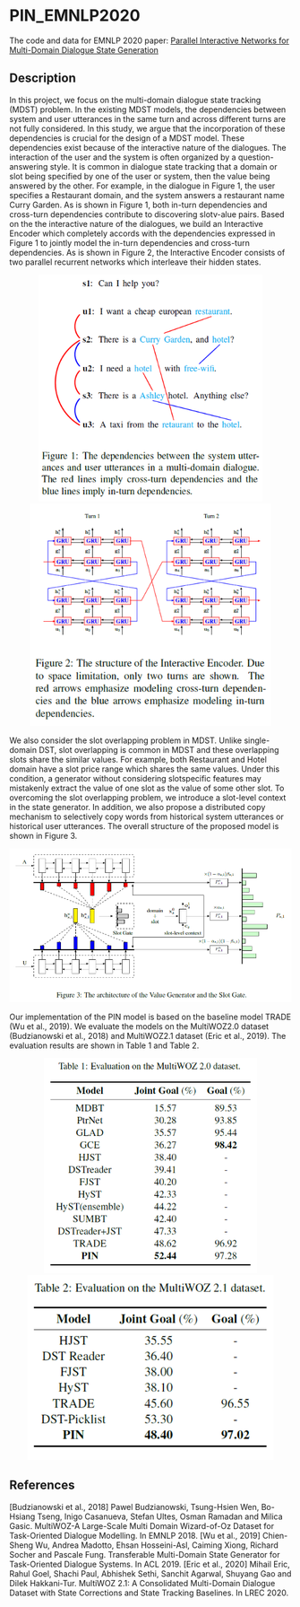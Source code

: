# PIN_EMNLP2020
The code and data for EMNLP 2020 paper: [Parallel Interactive Networks for Multi-Domain Dialogue State Generation](https://arxiv.org/pdf/2009.07616.pdf)

## Description
In this project, we focus on the multi-domain dialogue state tracking (MDST) problem. In the existing MDST models, the dependencies between system and user utterances in the same turn and across different turns are not fully considered. In this study, we argue that the incorporation of these dependencies is crucial for the design of a MDST model. These dependencies exist because of the interactive nature of the dialogues. The interaction of the user and the system is often organized by a question-answering style. It is common in dialogue state tracking that a domain or slot being specified by one of the user or system, then the value being answered by the other. For example, in the dialogue in Figure 1, the user specifies a Restaurant domain, and the system answers a restaurant name Curry Garden. As is shown in Figure 1, both in-turn dependencies and cross-turn dependencies contribute to discovering slotv-alue pairs. Based on the the interactive nature of the dialogues, we build an Interactive Encoder which completely accords with the dependencies expressed in Figure 1 to jointly model the in-turn dependencies and cross-turn dependencies. As is shown in Figure 2, the Interactive Encoder consists of two parallel recurrent networks which interleave their hidden states.

<p align="center">
  <img src="./fig/dep.png" width="400"/> <img src="./fig/interact.png" width="430"/>
</p>

We also consider the slot overlapping problem in MDST. Unlike single-domain DST, slot overlapping is common in MDST and these overlapping slots share the similar values. For example, both Restaurant and Hotel domain have a slot price range which shares the same values. Under this condition, a generator without considering slotspecific features may mistakenly extract the value of one slot as the value of some other slot. To overcoming the slot overlapping problem, we introduce a slot-level context in the state generator. In addition, we also propose a distributed copy mechanism to selectively copy words from historical system utterances or historical user utterances. The overall structure of the proposed model is shown in Figure 3.

<p align="center">
  <img src="./fig/overall.png" width="700" />
</p>

Our implementation of the PIN model is based on the baseline model TRADE (Wu et al., 2019). We evaluate the models on the MultiWOZ2.0 dataset (Budzianowski et al., 2018) and MultiWOZ2.1 dataset (Eric et al., 2019). The evaluation results are shown in Table 1 and Table 2.

<p align="center">
  <img src="./fig/mwoz0.png" width="380"/> <img src="./fig/mwoz1.png" width="440"/>
</p>

## References
[Budzianowski et al., 2018] Pawel Budzianowski, Tsung-Hsien Wen, Bo-Hsiang Tseng, Inigo Casanueva, Stefan Ultes, Osman Ramadan and Milica Gasic. MultiWOZ-A Large-Scale Multi Domain Wizard-of-Oz Dataset for Task-Oriented Dialogue Modelling. In EMNLP 2018.
[Wu et al., 2019] Chien-Sheng Wu, Andrea Madotto, Ehsan Hosseini-Asl, Caiming Xiong, Richard Socher and Pascale Fung. Transferable Multi-Domain State Generator for Task-Oriented Dialogue Systems. In ACL 2019.
[Eric et al., 2020] Mihail Eric, Rahul Goel, Shachi Paul, Abhishek Sethi, Sanchit Agarwal, Shuyang Gao and Dilek Hakkani-Tur. MultiWOZ 2.1: A Consolidated Multi-Domain Dialogue Dataset with State Corrections and State Tracking Baselines. In LREC 2020.
